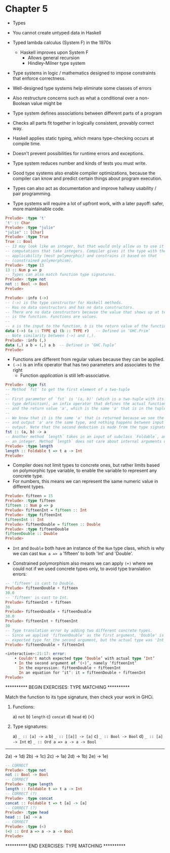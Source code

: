# Chapter 5

- Types

- You cannot create untyped data in Haskell

- Typed lambda calculus (System F) in the 1970s
    - Haskell improves upon System F
        - Allows general recursion
        - Hindley-Milner type system

- Type systems in logic / mathematics designed to impose constraints that
  enforce correctness.
- Well-designed type systems help eliminate some classes of errors
- Also restructure concerns such as what a conditional over a non-Boolean value
  might be
- Type system defines associations between different parts of a program
- Checks all parts fit together in logically consistent, provably correct way.

- Haskell applies static typing, which means type-checking occurs at compile
  time.
- Doesn't prevent possibilities for runtime errors and exceptions.
- Type system reduces number and kinds of tests you must write.

- Good type systems also enable compiler optimizations, because the compiler can
  know and predict certain things about program execution.
- Types can also act as documentation and improve hallway usability / pair
  programming.

- Type systems will require a lot of upfront work, with a later payoff: safer,
  more maintainable code.

```haskell
Prelude> :type 't'
't' :: Char
Prelude> :type "julie"
"julie" :: [Char]
Prelude> :type True
True :: Bool
-- 13 may look like an integer, but that would only allow us to use it in
-- computations that take integers. Compiler gives it the type with the broadest
-- applicability (most polymorphic) and constrains it based on that
-- (constrained polymorphism).
Prelude> :type 13
13 :: Num p => p
-- Types can also match function type signatures.
Prelude> :type not
not :: Bool -> Bool
Prelude>
```

```haskell
Prelude> :info (->)
-- (->) is the type constructor for Haskell methods.
-- Has no data constructors and has no data constructors.
-- There are no data constructors because the value that shows up at term level
-- is the function. Functions are values.
--
-- a is the input to the function, b is the return value of the function.
data (->) (a :: TYPE q) (b :: TYPE r) 	-- Defined in ‘GHC.Prim’
-- Note similarity between (->) and (,).
Prelude> :info (,)
data (,) a b = (,) a b 	-- Defined in ‘GHC.Tuple’
Prelude>
```

- Functions are different from regular values because they can be applied.
- `(->)` is an infix operator that has two parameters and associates to the right
    - Function *application* is still left-associative.

```haskell
Prelude> :type fst
-- Method `fst` to get the first element of a two-tuple
--
-- First parameter of `fst` is '(a, b)' (which is a two-tuple with its own
-- type definition), an infix operator that defines the actual function,
-- and the return value 'a', which is the same 'a' that is in the tuple.
--
-- We know that it is the same 'a' that is returned because we see the input 'a'
-- and output 'a' are the same type, and nothing happens between input and
-- output. Note that the second deduction is made from the type signature (?).
fst :: (a, b) -> a
-- Another method `length` takes in an input of subclass `Foldable`, and return
-- an integer. Method `length` does not care about internal arguments of 'a'.
Prelude> :type length
length :: Foldable t => t a -> Int
Prelude>
```

- Compiler does not limit types to concrete ones, but rather limits based on
  polymorphic type variable, to enable the variable to represent any concrete
  type.
- For numbers, this means we can represent the same numeric value in different
  types.

```haskell
Prelude> fifteen = 15
Prelude> :type fifteen
fifteen :: Num p => p
Prelude> fifteenInt = fifteen :: Int
Prelude> :type fifteenInt
fifteenInt :: Int
Prelude> fifteenDouble = fifteen :: Double
Prelude> :type fifteenDouble
fifteenDouble :: Double
Prelude>
```

- `Int` and `Double` both have an instance of the `Num` type class, which is why
  we can cast `Num a => a` 'fifteen' to both 'Int' and 'Double'.

- Constrained polymorphism also means we can apply `(+)` where we could not if we
  used concrete types only, to avoid type translation errors:

```haskell
-- 'fifteen' is cast to Double.
Prelude> fifteenDouble + fifteen
30.0
-- 'fifteen' is cast to Int.
Prelude> fifteenInt + fifteen
30
Prelude> fifteenDouble + fifteenDouble
30.0
Prelude> fifteenInt + fifteenInt
30
-- Type translation error by adding two different concrete types.
-- Since we applied 'fifteenDouble' as the first argument, 'Double' is the
-- expected type for the second argument, but the actual type was 'Int'.
Prelude> fifteenDouble + fifteenInt

<interactive>:21:17: error:
    • Couldn't match expected type ‘Double’ with actual type ‘Int’
    • In the second argument of ‘(+)’, namely ‘fifteenInt’
      In the expression: fifteenDouble + fifteenInt
      In an equation for ‘it’: it = fifteenDouble + fifteenInt
Prelude>
```

********** BEGIN EXERCISES: TYPE MATCHING **********

Match the function to its type signature, then check your work in GHCi.

1. Functions:

    a) `not`
    b) `length`
    c) `concat`
    d) `head`
    e) (<)

2. Type signatures:

    a) `_ :: [a] -> a`
    b) `_ :: [[a]] -> [a]`
    c) `_ :: Bool -> Bool`
    d) `_ :: [a] -> Int`
    e) `_ :: Ord a => a -> a -> Bool`

__________

2a) -> 1d)
2b) -> 1c)
2c) -> 1a)
2d) -> 1b)
2e) -> 1e)

```haskell
-- CORRECT
Prelude> :type not
not :: Bool -> Bool
-- CORRECT
Prelude> :type length
length :: Foldable t => t a -> Int
-- CORRECT (?)
Prelude> :type concat
concat :: Foldable t => t [a] -> [a]
-- CORRECT (?)
Prelude> :type head
head :: [a] -> a
-- CORRECT
Prelude> :type (<)
(<) :: Ord a => a -> a -> Bool
Prelude>
```

********** END EXERCISES: TYPE MATCHING **********

